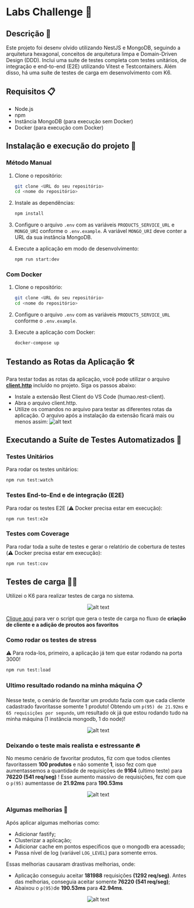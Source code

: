 # Labs Challenge 🏪

## Descrição 📖
Este projeto foi desenv olvido utilizando NestJS e MongoDB, seguindo a arquitetura hexagonal, conceitos de arquitetura limpa e Domain-Driven Design (DDD). Inclui uma suíte de testes completa com testes unitários, de integração e end-to-end (E2E) utilizando Vitest e Testcontainers. Além disso, há uma suíte de testes de carga em desenvolvimento com K6.

## Requisitos 📋
- Node.js
- npm
- Instância MongoDB (para execução sem Docker)
- Docker (para execução com Docker)

## Instalação e execução do projeto 🚀

### Método Manual
1. Clone o repositório:
    ```bash
    git clone <URL do seu repositório>
    cd <nome do repositório>
    ```
2. Instale as dependências:
    ```bash
    npm install
    ```
3. Configure o arquivo `.env` com as variáveis `PRODUCTS_SERVICE_URL` e `MONGO_URI` conforme o `.env.example`. A variável `MONGO_URI` deve conter a URL da sua instância MongoDB.

4. Execute a aplicação em modo de desenvolvimento:
    ```bash
    npm run start:dev
    ```

### Com Docker
1. Clone o repositório:
    ```bash
    git clone <URL do seu repositório>
    cd <nome do repositório>
    ```
2. Configure o arquivo `.env` com as variáveis `PRODUCTS_SERVICE_URL` conforme o `.env.example`.

3. Execute a aplicação com Docker:
    ```bash
    docker-compose up
    ```

## Testando as Rotas da Aplicação 🛠️
Para testar todas as rotas da aplicação, você pode utilizar o arquivo **[client.http](client.http)** incluído no projeto. Siga os passos abaixo:
- Instale a extensão Rest Client do VS Code (humao.rest-client).
- Abra o arquivo client.http.
- Utilize os comandos no arquivo para testar as diferentes rotas da aplicação.
O arquivo após a instalação da extensão ficará mais ou menos assim:
![alt text](./assets/client-http-example.png)

## Executando a Suíte de Testes Automatizados 🧪 

### Testes Unitários
Para rodar os testes unitários:
```bash
npm run test:watch
```

### Testes End-to-End e de integração (E2E)
Para rodar os testes E2E (⚠️ Docker precisa estar em execução):
```bash
npm run test:e2e
```

### Testes com Coverage
Para rodar toda a suíte de testes e gerar o relatório de cobertura de testes (⚠️ Docker precisa estar em execução):
```bash
npm run test:cov
```

## Testes de carga 💪🏻
Utilizei o K6 para realizar testes de carga no sistema.
<p align="center">
  <img src="./assets/k6-logo.png" alt="alt text">
</p>

[Clique aqui](./test/load-tests/unit/favorite-products.js) para ver o script que gera o teste de carga no fluxo de **criação de cliente e a adição de proutos aos favoritos** 

### Como rodar os testes de stress
⚠️ Para roda-los, primeiro, a aplicação já tem que estar rodando na porta 3000!
```bash
npm run test:load
```
### Ultimo resultado rodando na minha máquina 📋
Nesse teste, o cenário de favoritar um produto fazia com que cada cliente cadastrado favoritasse somente 1 produto! Obtendo um `p(95) de 21.92ms` e `65 requisições por segundo`, um resultado ok já que estou rodando tudo na minha máquina (1 instância mongodb, 1 do node)!
<p align="center">
  <img src="./assets/k6-load-test-result.png" alt="alt text">
</p>

### Deixando o teste mais realista e estressante 🔥
No mesmo cenário de favoritar produtos, fiz com que todos clientes favoritassem **100 produtos** e não somente **1**, isso fez com que aumentassemos a quantidade de requisições de **9164** (ultimo teste) para **76220 (541 req/seg)** ! Esse aumento massivo de requisições, fez com que o `p(95)` aumentasse de **21.92ms** para **190.53ms** 
<p align="center">
  <img src="./assets/k6-load-test-result-after-change-scenario.png" alt="alt text">
</p>

### Algumas melhorias 🔧
Após aplicar algumas melhorias como:
- Adicionar fastify;
- Clusterizar a aplicação;
- Adicionar cache em pontos especificos que o mongodb era acessado;
- Passa nível de log (variável `LOG_LEVEL`) para somente erros.

Essas melhorias causaram drastivas melhorias, onde:
- Aplicação conseguiu aceitar **181988** requisições **(1292 req/seg)**. Antes das melhorias, conseguia aceitar somente **76220 (541 req/seg)**;
- Abaixou o `p(95)`de **190.53ms** para **42.94ms**.
<p align="center">
  <img src="./assets/k6-load-test-result-after-change-scenario-after-improv.png.png" alt="alt text">
</p>
